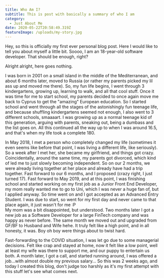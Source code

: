 ```yaml
---
title: Who Am I?
subtitle: This is post with basically a summary of who I am
category:
  - Just About Me
date: 2020-05-22T20:58:49.319Z
featureImage: /uploads/my-story.jpg
---
```

Hey, so this is officially my first ever personal blog post. Here I would like to tell you about myself a little bit. Soooo, I am an 18-year-old software developer. That should be enough, right? 

Alright alright, here goes nothing. 

I was born in 2001 on a small island in the middle of the Mediterranean, and about 6 months later, moved to Russia (or rather my parents picked my lil ass up and moved me there). So, my fun life begins, I went through 3 kindergartens, growing up, learning to walk, and all that cool stuff. Once it was time for me to start school, my parents decided to once again move me back to Cyprus to get the "amazing" European education. So I started school and went through all the stages of the astonishingly fun teenage life, and because shuffling kindergartens seemed not enough, I also went to 3 different schools, smaaaart. I was growing up as a normal teenage kid of this generation, arguing with parents, sneaking out, being a dumbass and the list goes on. All this continued all the way up to when I was around 16.5, and that's when my life took a complete 180.


In May 2018, I met a person who completely changed my life (sometimes it even seems like before that point, I was living a different life, like seriously). So a week after I met her, she became my girlfriend, and things got crazy. Coincidentally, around the same time, my parents got divorced, which kind of led me to just slowly becoming independent. So on our 2 months, we were already living together at her place and already have had a trip together. Fast forward to our 6 months, and I proposed (crazy right, I just turned 17). Fast forward to May 2019, and at this point, I was finishing school and started working on my first job as a Junior Front End Developer, my mom really wanted me to go to Uni, which I was never a huge fan of, but I applied anyway. So time went on and I got accepted as an Advanced Entry Student. I was due to start, so went for my first day and never came to that place again, it just wasn't for me :P \
My mom was a bit disappointed, but understood. Two months later I got a new job as a Software Developer for a large FinTech company and was happy as never before. The same month we moved out and upgraded from GF/BF to Husband and Wife hehe. It truly felt like a high point, and in all honesty, it was. Boy oh boy were things about to twist hard.


Fast-forwarding to the COVID situation, I was let go due to some managerial decisions. Felt like crap and stayed at home, now it felt like a low point, well at least my wife was there to support me, and our puppy to entertain us both. A month later, I got a call, and started running around, I was offered a job...with almost double my previous salary...
So this was 2 weeks ago, and today I created this blog, don't judge too harshly as it's my first attempt with this stuff let's see what comes next.